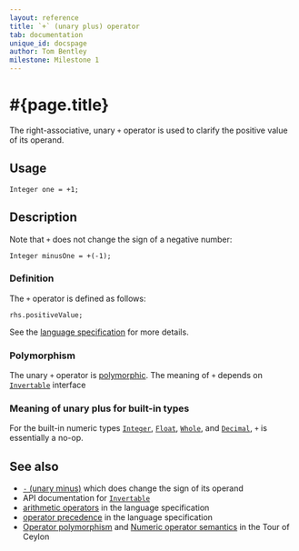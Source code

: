 ```yaml
---
layout: reference
title: `+` (unary plus) operator
tab: documentation
unique_id: docspage
author: Tom Bentley
milestone: Milestone 1
---
```


# #{page.title}

The right-associative, unary `+` operator is used to clarify the positive value 
of its operand.

## Usage 

    Integer one = +1;

## Description

Note that `+` does not change the sign of a negative number:

    Integer minusOne = +(-1);

### Definition 

The `+` operator is defined as follows:

    rhs.positiveValue;

See the [language specification](#{site.urls.spec}#arithmetic) for more details.

### Polymorphism

The unary `+` operator is [polymorphic](/documentation/reference/operator/operator-polymorphism). 
The meaning of `+` depends on 
[`Invertable`](#{site.urls.apidoc}/ceylon/language/interface_Invertable.html) interface 

### Meaning of unary plus for built-in types

For the built-in numeric types
[`Integer`](#{site.urls.apidoc}/ceylon/language/class_Integer.html),
[`Float`](#{site.urls.apidoc}/ceylon/language/class_Float.html),
[`Whole`](#{site.urls.apidoc}/ceylon/language/class_Float.html), and
[`Decimal`](#{site.urls.apidoc}/ceylon/language/class_Decimal.html), `+` 
is essentially a no-op.

## See also

* [`-` (unary minus)](../unary_minus) which does change the sign of its operand
* API documentation for [`Invertable`](#{site.urls.apidoc}/ceylon/language/interface_Invertable.html)
* [arithmetic operators](#{site.urls.spec}#arithmetic) in the 
  language specification
* [operator precedence](#{site.urls.spec}#operatorprecedence) in the 
  language specification
* [Operator polymorphism](/documentation/tour/language-module/#operator_polymorphism) 
  and 
  [Numeric operator semantics](/documentation/tour/language-module/#numeric_operator_semantics) 
  in the Tour of Ceylon

